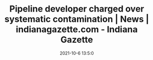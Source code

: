 ---
"title": "Pipeline developer charged over systematic contamination | News | indianagazette.com - Indiana Gazette"
"date": "2021-10-6 13:5:0"
"feed_name": "GOOGLENEWSDRILLING"
"feed_website": "https://news.google.com/search?q=drilling%2Bincident&hl=en-US&gl=US&ceid=US:en"
"feed_rss": "https://news.google.com/rss/search?q=drilling%2Bincident&hl=en-US&gl=US&ceid=US:en"
"link": "https://www.indianagazette.com/news/pipeline-developer-charged-over-systematic-contamination/article_b7fb8c56-525f-521d-af10-8733507817a8.html"
"source": "{'href': 'https://www.indianagazette.com', 'title': 'Indiana Gazette'}"
"file": "_posts/2021-1-1-c1116a751523385723cd00d05ef1694fcf3397e4.md"
"accident": "0"
"drilling": "0"
"dead": "0"
"injured": "0"
"arrested": "0"
"place": "unknown place"
"where": "unknown site"
"causes": "unknown"
"place_uri": "unknown place"
---